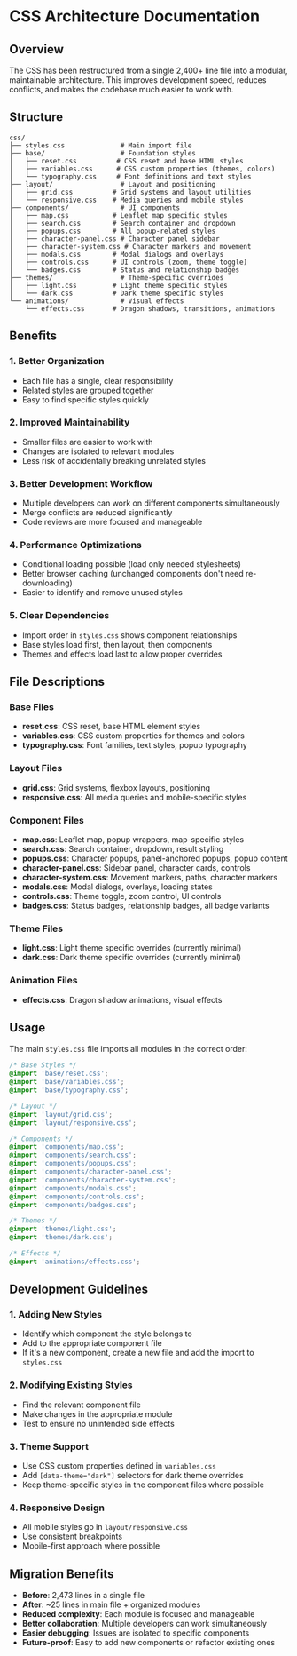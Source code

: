 # CSS Architecture Documentation

## Overview
The CSS has been restructured from a single 2,400+ line file into a modular, maintainable architecture. This improves development speed, reduces conflicts, and makes the codebase much easier to work with.

## Structure

```
css/
├── styles.css              # Main import file
├── base/                   # Foundation styles
│   ├── reset.css          # CSS reset and base HTML styles
│   ├── variables.css      # CSS custom properties (themes, colors)
│   └── typography.css     # Font definitions and text styles
├── layout/                 # Layout and positioning
│   ├── grid.css          # Grid systems and layout utilities
│   └── responsive.css    # Media queries and mobile styles
├── components/             # UI components
│   ├── map.css           # Leaflet map specific styles
│   ├── search.css        # Search container and dropdown
│   ├── popups.css        # All popup-related styles
│   ├── character-panel.css # Character panel sidebar
│   ├── character-system.css # Character markers and movement
│   ├── modals.css        # Modal dialogs and overlays
│   ├── controls.css      # UI controls (zoom, theme toggle)
│   └── badges.css        # Status and relationship badges
├── themes/                 # Theme-specific overrides
│   ├── light.css         # Light theme specific styles
│   └── dark.css          # Dark theme specific styles
└── animations/             # Visual effects
    └── effects.css       # Dragon shadows, transitions, animations
```

## Benefits

### 1. **Better Organization**
- Each file has a single, clear responsibility
- Related styles are grouped together
- Easy to find specific styles quickly

### 2. **Improved Maintainability**
- Smaller files are easier to work with
- Changes are isolated to relevant modules
- Less risk of accidentally breaking unrelated styles

### 3. **Better Development Workflow**
- Multiple developers can work on different components simultaneously
- Merge conflicts are reduced significantly
- Code reviews are more focused and manageable

### 4. **Performance Optimizations**
- Conditional loading possible (load only needed stylesheets)
- Better browser caching (unchanged components don't need re-downloading)
- Easier to identify and remove unused styles

### 5. **Clear Dependencies**
- Import order in `styles.css` shows component relationships
- Base styles load first, then layout, then components
- Themes and effects load last to allow proper overrides

## File Descriptions

### Base Files
- **reset.css**: CSS reset, base HTML element styles
- **variables.css**: CSS custom properties for themes and colors
- **typography.css**: Font families, text styles, popup typography

### Layout Files
- **grid.css**: Grid systems, flexbox layouts, positioning
- **responsive.css**: All media queries and mobile-specific styles

### Component Files
- **map.css**: Leaflet map, popup wrappers, map-specific styles
- **search.css**: Search container, dropdown, result styling
- **popups.css**: Character popups, panel-anchored popups, popup content
- **character-panel.css**: Sidebar panel, character cards, controls
- **character-system.css**: Movement markers, paths, character markers
- **modals.css**: Modal dialogs, overlays, loading states
- **controls.css**: Theme toggle, zoom control, UI controls
- **badges.css**: Status badges, relationship badges, all badge variants

### Theme Files
- **light.css**: Light theme specific overrides (currently minimal)
- **dark.css**: Dark theme specific overrides (currently minimal)

### Animation Files
- **effects.css**: Dragon shadow animations, visual effects

## Usage

The main `styles.css` file imports all modules in the correct order:

```css
/* Base Styles */
@import 'base/reset.css';
@import 'base/variables.css';
@import 'base/typography.css';

/* Layout */
@import 'layout/grid.css';
@import 'layout/responsive.css';

/* Components */
@import 'components/map.css';
@import 'components/search.css';
@import 'components/popups.css';
@import 'components/character-panel.css';
@import 'components/character-system.css';
@import 'components/modals.css';
@import 'components/controls.css';
@import 'components/badges.css';

/* Themes */
@import 'themes/light.css';
@import 'themes/dark.css';

/* Effects */
@import 'animations/effects.css';
```

## Development Guidelines

### 1. **Adding New Styles**
- Identify which component the style belongs to
- Add to the appropriate component file
- If it's a new component, create a new file and add the import to `styles.css`

### 2. **Modifying Existing Styles**
- Find the relevant component file
- Make changes in the appropriate module
- Test to ensure no unintended side effects

### 3. **Theme Support**
- Use CSS custom properties defined in `variables.css`
- Add `[data-theme="dark"]` selectors for dark theme overrides
- Keep theme-specific styles in the component files where possible

### 4. **Responsive Design**
- All mobile styles go in `layout/responsive.css`
- Use consistent breakpoints
- Mobile-first approach where possible

## Migration Benefits

- **Before**: 2,473 lines in a single file
- **After**: ~25 lines in main file + organized modules
- **Reduced complexity**: Each module is focused and manageable
- **Better collaboration**: Multiple developers can work simultaneously
- **Easier debugging**: Issues are isolated to specific components
- **Future-proof**: Easy to add new components or refactor existing ones

